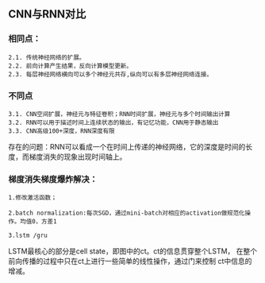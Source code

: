 ## CNN与RNN对比 
### 相同点：
```
2.1. 传统神经网络的扩展。 
2.2. 前向计算产生结果，反向计算模型更新。 
2.3. 每层神经网络横向可以多个神经元共存,纵向可以有多层神经网络连接。 
```
### 不同点 
```
3.1. CNN空间扩展，神经元与特征卷积；RNN时间扩展，神经元与多个时间输出计算 
3.2. RNN可以用于描述时间上连续状态的输出，有记忆功能，CNN用于静态输出 
3.3. CNN高级100+深度，RNN深度有限 
```
存在的问题：RNN可以看成一个在时间上传递的神经网络，它的深度是时间的长度，而梯度消失的现象出现时间轴上。 

### 梯度消失梯度爆炸解决：
```
1.修改激活函数；

2.batch normalization:每次SGD，通过mini-batch对相应的activation做规范化操作。均值0，方差1

3.lstm /gru
```

LSTM最核心的部分是cell state，即图中的ct。ct的信息贯穿整个LSTM， 在整个前向传播的过程中只在ct上进行一些简单的线性操作，通过门来控制 ct中信息的增减。 
